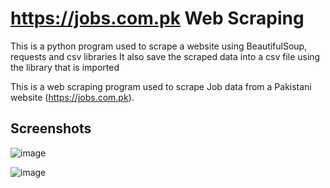 # https://jobs.com.pk Web Scraping

This is a python program used to scrape a website using BeautifulSoup, requests and csv libraries
It also save the scraped data into a csv file using the library that is imported

This is a web scraping program used to scrape Job data from a Pakistani website (https://jobs.com.pk).
## Screenshots
![image](https://user-images.githubusercontent.com/63827449/192713262-146a9be2-90e6-4e06-b44b-4efd6dd0f5b3.png)

![image](https://user-images.githubusercontent.com/63827449/192713766-1b741e0f-2655-4ad0-aeb0-7a5ebb203323.png)
